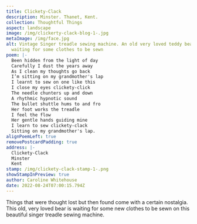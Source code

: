 ```yaml
---
title: Clickety-Clack
description: Minster. Thanet, Kent.
collection: Thoughtful Things
aspect: landscape
image: /img/clickerty-clack-blog-1-.jpg
metaImage: /img/face.jpg
alt: Vintage Singer treadle sewing machine. An old very loved teddy bear sits
  waiting for some clothes to be sewn
poem: |-
  Been hidden from the light of day
  Carefully I dust the years away
  As I clean my thoughts go back
  I’m sitting on my grandmother's lap
  I learnt to sew on one like this
  I close my eyes clickety-click
  The needle chunters up and down 
  A rhythmic hypnotic sound
  The bullet shuttle hums to and fro
  Her foot works the treadle 
  I feel the flow
  Her gentle hands guiding mine 
  I learn to sew clickety-clack
  Sitting on my grandmother's lap.
alignPoemLeft: true
removePostcardPadding: true
address: |-
  Clickety-Clack
  Minster
  Kent
stamp: /img/clickety-clack-stamp-1-.png
showStampInPreview: true
author: Caroline Whitehouse
date: 2022-08-24T07:00:15.794Z
---
```

Things that were thought lost but then found come with a certain nostalgia. This old, very loved bear is waiting for some new clothes to be sewn on this beautiful singer treadle sewing machine.